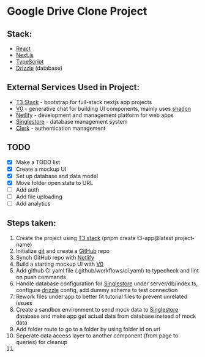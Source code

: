 # Google Drive Clone Project

## Stack:
- [React](https://react.dev/)
- [Next.js](http://nextjs.org/)
- [TypeScript](https://www.typescriptlang.org/)
- [Drizzle](https://orm.drizzle.team/) (database)

## External Services Used in Project:
- [T3 Stack](https://create.t3.gg/) - bootstrap for full-stack nextjs app projects
- [V0](https://v0.dev/) - generative chat for building UI components, mainly uses [shadcn](https://ui.shadcn.com/)
- [Netlify](https://www.netlify.com/) - development and management platform for web apps
- [Singlestore](https://www.singlestore.com/) - database management system
- [Clerk](https://clerk.com/) - authentication management

## TODO
- [x] Make a TODO list
- [x] Create a mockup UI
- [x] Set up database and data model
- [x] Move folder open state to URL
- [ ] Add auth
- [ ] Add file uploading
- [ ] Add analytics

## Steps taken:
1. Create the project using [T3 stack](https://create.t3.gg/) (pnpm create t3-app@latest project-name)
2. Initialize [git](https://git-scm.com/) and create a [GitHub](https://github.com/) repo
3. Synch GitHub repo with [Netlify](https://app.netlify.com/)
4. Build a starting mockup UI with [V0](https://v0.dev/)
5. Add github CI yaml file (.github/workflows/ci.yaml) to typecheck and lint on push commands
6. Handle database configuration for [Singlestore](https://www.singlestore.com/) under server/db/index.ts, configure [drizzle](https://orm.drizzle.team/) config, add dummy schema to test connection
7. Rework files under app to better fit tutorial files to prevent unrelated issues
8. Create a sandbox environment to send mock data to [Singlestore](https://www.singlestore.com/) database and make app get actual data from database instead of mock data
9. Add folder route to go to a folder by using folder id on url
10. Seperate data access layer to another component (from page to queries) for cleanup
11. 
